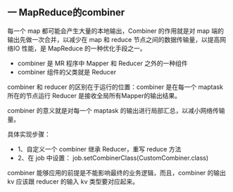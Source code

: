 ## 一 MapReduce的combiner

每一个 map 都可能会产生大量的本地输出，Combiner 的作用就是对 map 端的输出先做一次合并，以减少在 map 和 reduce 节点之间的数据传输量，以提高网络IO 性能，是 MapReduce 的一种优化手段之一。  

- combiner 是 MR 程序中 Mapper 和 Reducer 之外的一种组件
- combiner 组件的父类就是 Reducer

combiner 和 reducer 的区别在于运行的位置：combiner 是在每一个 maptask 所在的节点运行 Reducer 是接收全局所有Mapper的输出结果。  

combiner 的意义就是对每一个 maptask 的输出进行局部汇总，以减小网络传输量。  

具体实现步骤：
- 1、自定义一个 combiner 继承 Reducer，重写 reduce 方法 
- 2、在 job 中设置：  job.setCombinerClass(CustomCombiner.class)

combiner 能够应用的前提是不能影响最终的业务逻辑，而且，combiner 的输出 kv 应该跟 reducer 的输入 kv 类型要对应起来。  

